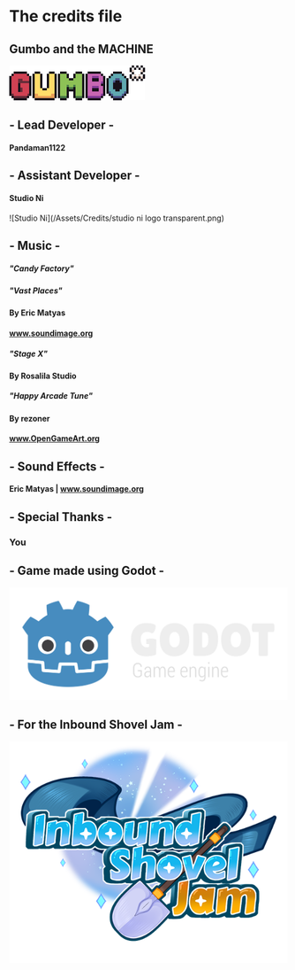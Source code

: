 # The credits file
## Gumbo and the MACHINE
![Game Title](/Assets/Sprites/Title/title.png)


## - Lead Developer -

#### Pandaman1122


## - Assistant Developer -

#### Studio Ni
![Studio Ni](/Assets/Credits/studio ni logo transparent.png)

## - Music -

##### "Candy Factory"
##### "Vast Places"
#### By Eric Matyas
#### www.soundimage.org

##### "Stage X"
#### By Rosalila Studio

##### "Happy Arcade Tune"
#### By rezoner
#### www.OpenGameArt.org

## - Sound Effects -

#### Eric Matyas | www.soundimage.org


## - Special Thanks -
### You


## - Game made using Godot -
![Godot](/Assets/Credits/logo_large_color_dark.png)


## - For the Inbound Shovel Jam -
![ShovelJam](/Assets/Credits/ShovelJamLogo_SmallSize.png)

